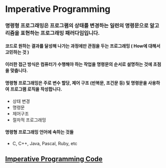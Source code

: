 # Imperative Programming 

### 명령형 프로그래밍은 프로그램의 상태를 변경하는 일련의 명령문으로 알고리즘을 표현하는 프로그래밍 패러다임입니다. 

#### 코드로 원하는 결과를 달성해 나가는 과정에만 관점을 두는 프로그래밍 ( How에 대해서 고민하는 것 ) 

#### 이러한 접근 방식은 컴퓨터가 수행해야 하는 작업을 명령문의 순서로 설명하는 것에 초점을 맞춥니다. 

#### 명령형 프로그래밍은 주로 변수 할당, 제어 구조 (반복문, 조건문 등) 및 명령문을 사용하여 프로그램 로직을 작성합니다.

- 상태 변경 
- 명령문 
- 제어구조 
- 절차적 프로그래밍 

#### 명령형 프로그래밍 언어에 속하는 것들 

- C, C++, Java, Pascal, Ruby, etc 

## [Imperative Programming Code](https://github-history.netlify.app/keepinmindsh/lines_edu/blob/main/paradigm/03/imperative_programming.go)
